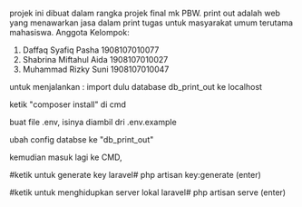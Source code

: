 projek ini dibuat dalam rangka projek final mk PBW. 
print out adalah web yang menawarkan jasa dalam print
tugas untuk masyarakat umum terutama mahasiswa. 
Anggota Kelompok:
1. Daffaq Syafiq Pasha 1908107010077
2. Shabrina Miftahul Aida 1908107010027
3. Muhammad Rizky Suni 1908107010047 

untuk menjalankan : 
import dulu database db_print_out ke localhost 


ketik "composer install" di cmd

buat file .env, isinya diambil dri .env.example

ubah config databse ke "db_print_out" 

kemudian masuk lagi ke CMD,

#ketik untuk generate key laravel# 
php artisan key:generate (enter)

#ketik untuk menghidupkan server lokal laravel#
php artisan serve (enter)
